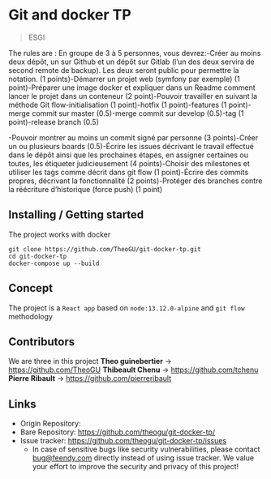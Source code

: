 # Git and docker TP
> ESGI

The rules are :
En groupe de 3 à 5 personnes, vous devrez:-Créer au moins deux dépôt, un sur Github et un dépôt sur Gitlab (l’un des deux servira de second remote de backup). Les deux seront public pour permettre la notation. (1 points)-Démarrer un projet web (symfony par exemple) (1 point)-Préparer une image docker et expliquer dans un Readme comment lancer le projet dans un conteneur (2 point)-Pouvoir travailler en suivant la méthode Git flow-initialisation (1 point)-hotfix (1 point)-features (1 point)-merge commit sur master (0.5)-merge commit sur develop (0.5)-tag (1 point)-release branch (0.5)

-Pouvoir montrer au moins un commit signé par personne (3 points)-Créer un ou plusieurs boards (0.5)-Écrire les issues décrivant le travail effectué dans le dépôt ainsi que les prochaines étapes, en assigner certaines ou toutes, les étiqueter judicieusement (4 points)-Choisir des milestones et utiliser les tags comme décrit dans git flow (1 point)-Écrire des commits propres, décrivant la fonctionnalité (2 points)-Protéger des branches contre la réécriture d’historique (force push) (1 point)


## Installing / Getting started

The project works with docker

```shell
git clone https://github.com/TheoGU/git-docker-tp.git
cd git-docker-tp
docker-compose up --build
```

## Concept

The project is a `React app` based on `node:13.12.0-alpine` and `git flow` methodology

## Contributors

We are three in this project
**Theo guinebertier** 
	-> https://github.com/TheoGU
**Thibeault Chenu**
	-> https://github.com/tchenu
**Pierre Ribault**
	-> https://github.com/pierreribault

## Links

- Origin Repository: 
- Bare Repository: https://github.com/theogu/git-docker-tp/
- Issue tracker: https://github.com/theogu/git-docker-tp/issues
  - In case of sensitive bugs like security vulnerabilities, please contact
    bug@feendy.com directly instead of using issue tracker. We value your effort
    to improve the security and privacy of this project!
